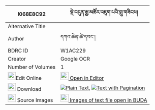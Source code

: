|I068E8C92|སྡེ་བདུན་རྒྱ་མཚོར་འཇུག་པའི་གྲུ་གཟིངས། 
| --- | --- 
|Alternative Title |
|Author| དཀའ་ཆེན་ཚེ་དབང་།
|BDRC ID | W1AC229
|Creator | Google OCR
|Number of Volumes| 1
|<img width="25" src="https://img.icons8.com/color/25/000000/edit-property.png">Edit Online| [<img width="25" src="https://avatars.githubusercontent.com/u/45091458?s=200&v=4"> Open in Editor](http://editor.openpecha.org/I068E8C92)
|<img width="25" src="https://img.icons8.com/fluent/48/000000/download-2.png"/>  Download | [![](https://img.icons8.com/color/20/000000/txt.png)Plain Text](https://github.com/Openpecha/I068E8C92/releases/download/v1/de_dun_gyatso_ra_jukpa_i_druzi_plain_I068E8C92.zip), [![](https://img.icons8.com/color/20/000000/txt.png)Text with Pagination](https://github.com/Openpecha/I068E8C92/releases/download/v1/de_dun_gyatso_ra_jukpa_i_druzi_pages_I068E8C92.zip)
|<img width="25" src="https://img.icons8.com/plasticine/100/000000/pictures-folder.png"/>  Source Images | [<img width="25" src="https://library.bdrc.io/icons/BUDA-small.svg"> Images of text file open in BUDA](https://library.bdrc.io/show/bdr:W1AC229)